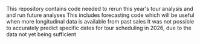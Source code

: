 This repository contains code needed to rerun this year's tour analysis and and run future analyses
This includes forecasting code which will be useful when more longitudinal data is available from past sales
It was not possible to accurately predict specific dates for tour scheduling in 2026, due to the data not yet being sufficient
